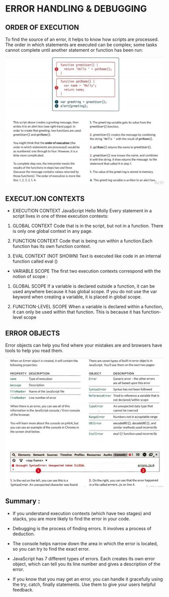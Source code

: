# ERROR HANDLING & DEBUGGING 

## ORDER OF EXECUTION

To find the source of an error, it helps to know how scripts are processed. The order in which statements are executed can be complex; some tasks cannot complete until another statement or function has been run: 

![image](img/errore1.png)

## EXECUT.ION CONTEXTS 

- EXECUTION CONTEXT
JavaScript Hello Molly Every statement in a script lives in one of three execution contexts:

1. GLOBAL CONTEXT
Code that is in the script, but not in a function. There is only one global context in any page.

2. FUNCTION CONTEXT
Code that is being run within a function.Each function has its own function context.

3. EVAL CONTEXT (NOT SHOWN)
Text is executed like code in an internal function
called eval ()

- VARIABLE SCOPE
The first two execution contexts correspond with the notion of scope :

1. GLOBAL SCOPE
If a variable is declared outside a function, it can be used anywhere because it has global scope. If you do not use the var keyword when creating a variable, it is placed in global scope.

2. FUNCTION-LEVEL SCOPE
When a variable is declared within a function, it can only be used within that function. This is because it has function-level scope

## ERROR OBJECTS 

Error objects can help you find where your mistakes are and browsers have tools to help you read them. 

![image](img/er2.png)

## Summary :

- If you understand execution contexts (which have two stages) and stacks, you are more likely to find the error in your code.

- Debugging is the process of finding errors. It involves a process of deduction.

- The console helps narrow down the area in which the error is located, so you can try to find the exact error.

- JavaScript has 7 different types of errors. Each creates its own error object, which can tell you its line number and gives a description of the error.

- If you know that you may get an error, you can handle it gracefully using the try, catch, finally statements. Use them to give your users helpful feedback. 
